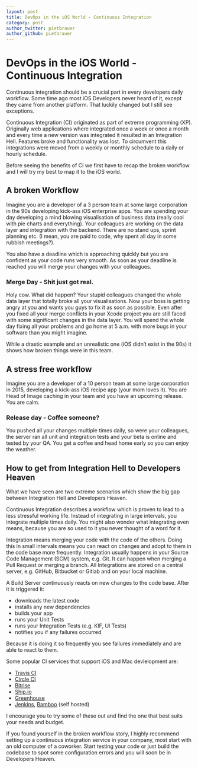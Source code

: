 ```yaml
---
layout: post
title: DevOps in the iOS World - Continuous Integration
category: post
author_twitter: pietbrauer
author_github: pietbrauer
---
```


# DevOps in the iOS World - Continuous Integration

Continuous integration should be a crucial part in every developers daily workflow. Some time ago most iOS Developers never heard of it, except they came from another platform. That luckily changed but I still see exceptions.

Continuous Integration (CI) originated as part of extreme programming (XP). Originally web applications where integrated once a week or once a month and every time a new version was integrated it resulted in an Integration Hell. Features broke and functionality was lost. To circumvent this integrations were moved from a weekly or monthly schedule to a daily or hourly schedule.

Before seeing the benefits of CI we first have to recap the broken workflow and I will try my best to map it to the iOS world.

## A broken Workflow

Imagine you are a developer of a 3 person team at some large corporation in the 90s developing kick-ass iOS enterprise apps. You are spending your day developing a mind blowing visualisation of business data (really cool with pie charts and everything).
Your colleagues are working on the data layer and integration with the backend. There are no stand ups, sprint planning etc. (I mean, you are paid to code, why spent all day in some rubbish meetings?).

You also have a deadline which is approaching quickly but you are confident as your code runs very smooth. As soon as your deadline is reached you will merge your changes with your colleagues.

### Merge Day - Shit just got real.

Holy cow. What did happen? Your stupid colleagues changed the whole data layer that totally broke all your visualisations. Now your boss is getting angry at you and wants you guys to fix it as soon as possible.
Even after you fixed all your merge conflicts in your Xcode project you are still faced with some significant changes in the data layer. You will spend the whole day fixing all your problems and go home at 5 a.m. with more bugs in your software than you might imagine.

While a drastic example and an unrealistic one (iOS didn’t exist in the 90s) it shows how broken things were in this team.

## A stress free workflow

Imagine you are a developer of a 10 person team at some large corporation in 2015, developing a kick-ass iOS recipe app (your mom loves it). You are Head of Image caching in your team and you have an upcoming release. You are calm.

### Release day - Coffee someone?

You pushed all your changes multiple times daily, so were your colleagues, the server ran all unit and integration tests and your beta is online and tested by your QA. You get a coffee and head home early so you can enjoy the weather.

## How to get from Integration Hell to Developers Heaven

What we have seen are two extreme scenarios which show the big gap between Integration Hell and Developers Heaven.

Continuous Integration describes a workflow which is proven to lead to a less stressful working life. Instead of integrating in large intervals, you integrate multiple times daily. You might also wonder what integrating even means, because you are so used to it you never thought of a word for it.

Integration means merging your code with the code of the others. Doing this in small intervals means you can react on changes and adopt to them in the code base more frequently. Integration usually happens in your Source Code Management (SCM) system, e.g. Git. It can happen when merging a Pull Request or merging a branch.
All Integrations are stored on a central server, e.g. GitHub, Bitbucket or Gitlab and on your local machine.

A Build Server continuously reacts on new changes to the code base. After it is triggered it:
 * downloads the latest code
* installs any new dependencies
* builds your app
* runs your Unit Tests
* runs your Integration Tests (e.g. KIF, UI Tests)
* notifies you if any failures occurred

Because it is doing it so frequently you see failures immediately and are able to react to them.

Some popular CI services that support iOS and Mac devlelopment are:
* [Travis CI](http://travis-ci.org)
* [Circle CI](http://circleci.com)
* [Bitrise](http://bitrise.io)
* [Ship.io](http://ship.io)
* [Greenhouse](http://greenhouseci.com)
* [Jenkins](https://jenkins-ci.org), [Bamboo](https://de.atlassian.com/software/bamboo) (self hosted)

I encourage you to try some of these out and find the one that best suits your needs and budget.

If you found yourself in the broken workflow story, I highly recommend setting up a continuous integration service in your company, most start with an old computer of a coworker. Start testing your code or just build the codebase to spot some configuration errors and you will soon be in Developers Heaven.
